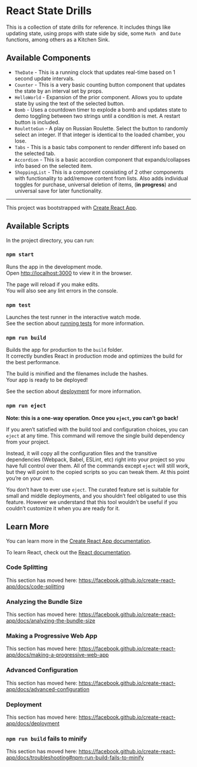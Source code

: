 # React State Drills
This is a collection of state drills for reference. It includes things like updating state, using props with state side by side, some `Math	` and `Date` functions, among others as a Kitchen Sink.
## Available Components

 - `TheDate` - This is a running clock that updates real-time based on 1 second update intervals.
 - `Counter` - This is a very basic counting button component that updates the state by an interval set by props.
 - `HelloWorld` - Expansion of the prior component. Allows you to update state by using the text of the selected button.
 - `Bomb` - Uses a countdown timer to explode a bomb and updates state to demo toggling between two strings until a condition is met. A restart button is included.
 - `RouletteGun` - A play on Russian Roulette. Select the button to randomly select an integer. If that integer is identical to the loaded chamber, you lose.
 - `Tabs` - This is a basic tabs component to render different info based on the selected tab.
 - `Accordion` - This is a basic accordion component that expands/collapses info based on the selected item.
 - `ShoppingList` - This is a component consisting of 2 other components with functionality to add/remove content from lists. Also adds individual toggles for purchase, universal deletion of items, (**in progress**) and universal save for later functionality.

___

This project was bootstrapped with [Create React App](https://github.com/facebook/create-react-app).

## Available Scripts

In the project directory, you can run:

### `npm start`

Runs the app in the development mode.<br />
Open [http://localhost:3000](http://localhost:3000) to view it in the browser.

The page will reload if you make edits.<br />
You will also see any lint errors in the console.

### `npm test`

Launches the test runner in the interactive watch mode.<br />
See the section about [running tests](https://facebook.github.io/create-react-app/docs/running-tests) for more information.

### `npm run build`

Builds the app for production to the `build` folder.<br />
It correctly bundles React in production mode and optimizes the build for the best performance.

The build is minified and the filenames include the hashes.<br />
Your app is ready to be deployed!

See the section about [deployment](https://facebook.github.io/create-react-app/docs/deployment) for more information.

### `npm run eject`

**Note: this is a one-way operation. Once you `eject`, you can’t go back!**

If you aren’t satisfied with the build tool and configuration choices, you can `eject` at any time. This command will remove the single build dependency from your project.

Instead, it will copy all the configuration files and the transitive dependencies (Webpack, Babel, ESLint, etc) right into your project so you have full control over them. All of the commands except `eject` will still work, but they will point to the copied scripts so you can tweak them. At this point you’re on your own.

You don’t have to ever use `eject`. The curated feature set is suitable for small and middle deployments, and you shouldn’t feel obligated to use this feature. However we understand that this tool wouldn’t be useful if you couldn’t customize it when you are ready for it.

## Learn More

You can learn more in the [Create React App documentation](https://facebook.github.io/create-react-app/docs/getting-started).

To learn React, check out the [React documentation](https://reactjs.org/).

### Code Splitting

This section has moved here: https://facebook.github.io/create-react-app/docs/code-splitting

### Analyzing the Bundle Size

This section has moved here: https://facebook.github.io/create-react-app/docs/analyzing-the-bundle-size

### Making a Progressive Web App

This section has moved here: https://facebook.github.io/create-react-app/docs/making-a-progressive-web-app

### Advanced Configuration

This section has moved here: https://facebook.github.io/create-react-app/docs/advanced-configuration

### Deployment

This section has moved here: https://facebook.github.io/create-react-app/docs/deployment

### `npm run build` fails to minify

This section has moved here: https://facebook.github.io/create-react-app/docs/troubleshooting#npm-run-build-fails-to-minify

